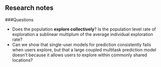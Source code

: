 Research notes
--------------
###Questions
- Does the population **explore collectively**? Is the population level rate of exploration a sublinear multiplum of the average individual exploration rate?
- Can we show that single-user models for prediction consistently fails when users explore, but that a large coupled multitask prediction model doesn't because it allows users to explore within commonly shared locations?